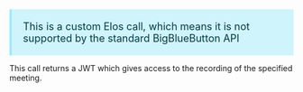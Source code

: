 <div style="background-color: #cff4fc; color: #033b46; padding: 20px; font-size: 18px; border-left: 0.25rem solid #9eeaf9">
    This is a custom Elos call, which means it is not supported by the standard BigBlueButton API
</div>

This call returns a JWT which gives access to the recording of the specified meeting.